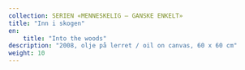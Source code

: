 ```yaml
---
collection: SERIEN «MENNESKELIG – GANSKE ENKELT»
title: "Inn i skogen"
en:
    title: "Into the woods"
description: "2008, olje på lerret / oil on canvas, 60 x 60 cm"
weight: 10
---
```

